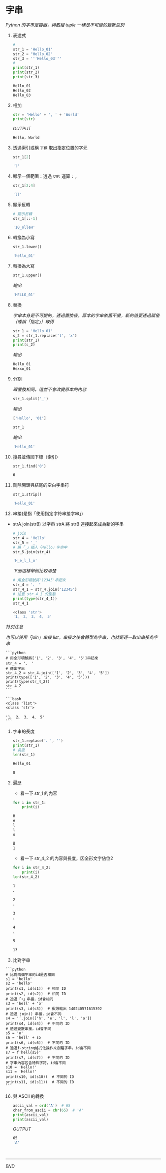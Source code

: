 # 字串

_Python 的字串是容器，與數組 tuple 一樣是不可變的變數型別_

1. 表達式

    ```python
    #
    str_1 = 'Hello_01'
    str_2 = "Hello_02"
    str_3 = '''Hello_03'''
    #
    print(str_1)
    print(str_2)
    print(str_3)
    ```

    ```bash
    Hello_01
    Hello_02
    Hello_03
    ```

2. 相加

    ```python
    str = 'Hello' + ', ' + 'World'
    print(str)
    ```
    _OUTPUT_
    ```bash
    Hello, World
    ```

3. 透過索引或稱 `下標` 取出指定位置的字元

    ```python
    str_1[2]
    ```

    ```bash
    'l'
    ```

4. 顯示一個範圍：透過 `切片` 運算 `:` 。

    ```python
    str_1[2:4]
    ```

    ```bash
    'll'
    ```

5. 顯示反轉

    ```python
    # 顯示反轉
    str_1[::-1]
    ```

    ```bash
    '10_olleH'
    ```

6. 轉換為小寫

    ```python
    str_1.lower()
    ```

    ```bash
    'hello_01'
    ```

7. 轉換為大寫

    ```python
    str_1.upper()
    ```
    _輸出_
    ```bash
    'HELLO_01'
    ```

8. 替換

   _字串本身是不可變的，透過置換後，原本的字串依舊不變，新的值要透過賦值（或稱「指定」）取得_

    ```python
    str_1 = 'Hello_01'
    s_2 = str_1.replace('l', 'x')
    print(str_1)
    print(s_2)
    ```
    _輸出_
    ```bash
    Hello_01
    Hexxo_01
    ```

9. 分割

    _跟置換相同，這並不會改變原本的內容_

    ```python
    str_1.split('_')
    ```
    _輸出_
    ```bash
    ['Hello', '01']
    ```

    ```python
    str_1
    ```
    _輸出_
    ```bash
    'Hello_01'
    ```

10. 搜尋並傳回下標（索引）

    ```python
    str_1.find('0')
    ```

    ```bash
    6
    ```

11. 刪除開頭與結尾的空白字串符

    ```python
    str_1.strip()
    ```

    ```bash
    'Hello_01'
    ```

12. 串接(是指「使用指定字符串接字串」)

- strA.join(strB) 以字串 strA 將 strB 連接起來成為新的字串

    ```python
    # join
    str_4 = 'Hello'
    str_5 = '_'
    # 將「_」插入「Hello」字串中
    str_5.join(str_4)
    ```

    ```bash
    'H_e_l_l_o'
    ```

    *下面這樣舉例比較清楚*

    ```python
    # 用全形頓號將'12345'串起來
    str_4 = '、 '
    str_4_1 = str_4.join('12345')
    # 注意 str_4_1 的型態
    print(type(str_4_1))
    str_4_1
    ```

    ```bash
    <class 'str'>
    '1、 2、 3、 4、 5'
    ```

*特別注意*

*也可以使用「join」串接 list，串接之後會轉型為字串，也就是逐一取出串接為字串*

    ```python
    # 用全形頓號將['1', '2', '3', '4', '5']串起來
    str_4 = '、 '
    # 傳出字串
    str_4_2 = str_4.join(['1', '2', '3', '4', '5'])
    print(type(['1', '2', '3', '4', '5']))
    print(type(str_4_2))
    str_4_2
    ```

    ```bash
    <class 'list'>
    <class 'str'>

    '1、 2、 3、 4、 5'
    ```

1.  字串的長度

    ```python
    str_1.replace('、', '')
    print(str_1)
    # 長度
    len(str_1)
    ```

    ```bash
    Hello_01

    8
    ```

14. 遍歷

    - 看一下 str_1 的內容

    ```python
    for i in str_1:
        print(i)
    ```

    ```bash
    H
    e
    l
    l
    o
    _
    0
    1
    ```

    - 看一下 str_4_2 的內容與長度，因全形文字佔位2

    ```python
    for i in str_4_2:
        print(i)
    len(str_4_2)
    ```

    ```bash
    1
    、
   
    2
    、
   
    3
    、
   
    4
    、
   
    5

    13
    ```

15.  比對字串

    ```python
    # 比對兩個字串的id是否相同
    s1 = 'hello'
    s2 = 'hello'
    print(s1, id(s1))  # 相同 ID 
    print(s2, id(s2))  # 相同 ID 
    # 透過「+」串接，id會相同
    s3 = 'hell' + 'o'
    print(s3, id(s3))  # 假設輸出 140240571615392
    # 透過 join() 串接，id會不同
    s4 = ''.join(['h', 'e', 'l', 'l', 'o'])
    print(s4, id(s4))  # 不同的 ID
    # 透過變數串接，id會不同
    s5 = 'o'
    s6 = 'hell' + s5
    print(s6, id(s6))  # 不同的 ID
    # 通過f-string格式化操作來創建字串，id會不同
    s7 = f'hell{s5}'
    print(s7, id(s7))  # 不同的 ID
    # 字串內容包含特殊字符，id會不同
    s10 = 'Hello!'
    s11 = 'Hello!'
    print(s10, id(s10))  # 不同的 ID
    print(s11, id(s11))  # 不同的 ID
    ```


16. 與 ASCII 的轉換

    ```python
    ascii_val = ord('A')  # 65
    char_from_ascii = chr(65)  # 'A'
    print(ascii_val)
    print(ascii_val)
    ```
    _OUTPUT_
    ```bash
    65
    'A'
    ```


<br>

---

_END_
